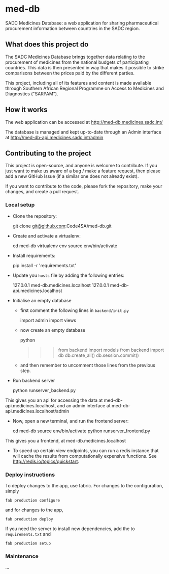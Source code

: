 med-db
================

SADC Medicines Database: a web application for sharing pharmaceutical procurement information between
countries in the SADC region.


## What does this project do

The SADC Medicines Database brings together data relating to the procurement of medicines from the national
budgets of participating countries. This data is then presented in way that makes it possible to strike
comparisons between the prices paid by the different parties.

This project, including all of its features and content is made available through Southern African Regional
Programme on Access to Medicines and Diagnostics ("SARPAM").


## How it works

The web application can be accessed at http://med-db.medicines.sadc.int/

The database is managed and kept up-to-date through an Admin interface at http://med-db-api.medicines.sadc.int/admin

## Contributing to the project

This project is open-source, and anyone is welcome to contribute. If you just want to make us aware of a bug / make
a feature request, then please add a new GitHub Issue (if a similar one does not already exist).

If you want to contribute to the code, please fork the repository, make your changes, and create a pull request.

### Local setup

* Clone the repository:

    git clone git@github.com:Code4SA/med-db.git

* Create and activate a virtualenv:

    cd med-db
    virtualenv env
    source env/bin/activate

* Install requirements:

    pip install -r 'requirements.txt'

* Update you `hosts` file by adding the following entries:

    127.0.0.1 med-db.medicines.localhost
    127.0.0.1 med-db-api.medicines.localhost

* Initialise an empty database

    * first comment the following lines in `backend/init.py`

        import admin
        import views

    * now create an empty database

        python
        >>> from backend import models
        >>> from backend import db
        >>> db.create_all()
        >>> db.session.commit()

    * and then remember to uncomment those lines from the previous step.

* Run backend server

    python runserver_backend.py

This gives you an api for accessing the data at med-db-api.medicines.localhost, and an admin interface
at med-db-api.medicines.localhost/admin

* Now, open a new terminal, and run the frontend server:

    cd med-db
    source env/bin/activate
    python runserver_frontend.py

This gives you a frontend, at med-db.medicines.localhost

* To speed up certain view endpoints, you can run a redis instance that will cache the results from computationally
expensive functions. See http://redis.io/topics/quickstart.


### Deploy instructions

To deploy changes to the app, use fabric. For changes to the configuration, simply

    fab production configure

and for changes to the app,

    fab production deploy

If you need the server to install new dependencies, add the to `requirements.txt` and

    fab production setup


### Maintenance

...

